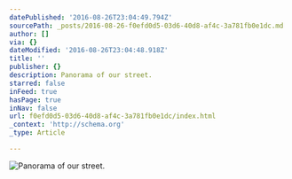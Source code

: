 ```yaml
---
datePublished: '2016-08-26T23:04:49.794Z'
sourcePath: _posts/2016-08-26-f0efd0d5-03d6-40d8-af4c-3a781fb0e1dc.md
author: []
via: {}
dateModified: '2016-08-26T23:04:48.918Z'
title: ''
publisher: {}
description: Panorama of our street.
starred: false
inFeed: true
hasPage: true
inNav: false
url: f0efd0d5-03d6-40d8-af4c-3a781fb0e1dc/index.html
_context: 'http://schema.org'
_type: Article

---
```

![Panorama of our street.](https://the-grid-user-content.s3-us-west-2.amazonaws.com/5d4490fc-c1ca-4a83-9486-b64218f7c09f.jpg)
